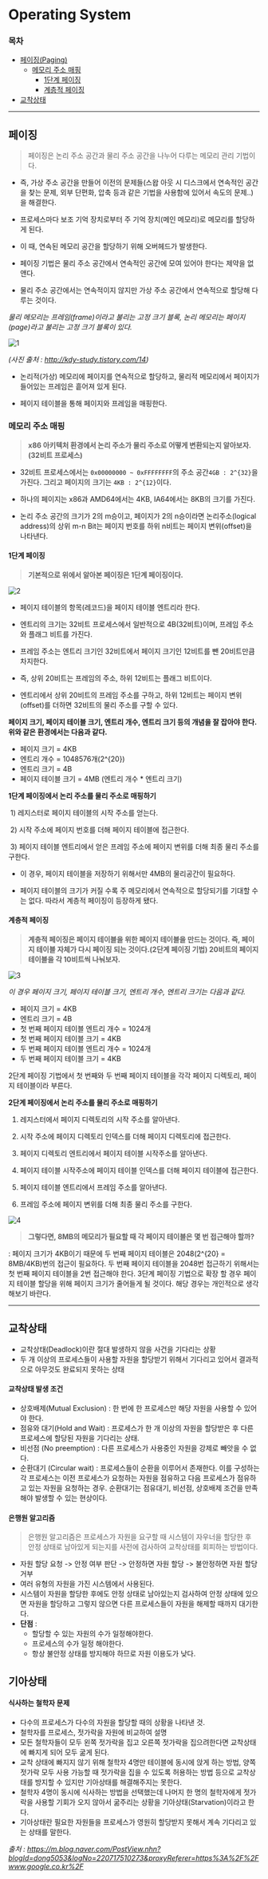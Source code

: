 # Operating System

### 목차

- [페이징(Paging)](#페이징)
  - [메모리 주소 매핑](#메모리-주소-매핑)
    - [1단계 페이징](#1단계-페이징)
    - [계층적 페이징](#계층적-페이징)
- [교착상태](#교착상태)

---

## 페이징

> 페이징은 논리 주소 공간과 물리 주소 공간을 나누어 다루는 메모리 관리 기법이다.

* 즉, 가상 주소 공간을 만들어 이전의 문제들(스왑 아웃 시 디스크에서 연속적인 공간을 찾는 문제, 외부 단편화, 압축 등과 같은 기법을 사용함에 있어서 속도의 문제..)을 해결한다.

* 프로세스마다 보조 기억 장치로부터 주 기억 장치(메인 메모리)로 메모리를 할당하게 된다.

* 이 때, 연속된 메모리 공간을 할당하기 위해 오버헤드가 발생한다.

* 페이징 기법은 물리 주소 공간에서 연속적인 공간에 모여 있어야 한다는 제약을 없앤다.

* 물리 주소 공간에서는 연속적이지 않지만 가상 주소 공간에서 연속적으로 할당해 다루는 것이다.



*물리 메모리는 프레임(frame)이라고 불리는 고정 크기 블록, 논리 메모리는 페이지(page)라고 불리는 고정 크기 블록이 있다.*





![1](https://user-images.githubusercontent.com/20038567/47486911-5ba6c300-d87c-11e8-9a56-67e83b5a8047.png)

*(사진 출처 :  http://kdy-study.tistory.com/14)*



* 논리적(가상) 메모리에 페이지를 연속적으로 할당하고, 물리적 메모리에서 페이지가 들어있는 프레임은 흩어져 있게 된다.

* 페이지 테이블을 통해 페이지와 프레임을 매핑한다.



### 메모리 주소 매핑

> **x86 아키텍처 환경에서 논리 주소가 물리 주소로 어떻게 변환되는지 알아보자. (32비트 프로세스)**

*  32비트 프로세스에서는 `0x00000000 ~ 0xFFFFFFFF`의 주소 공간`4GB : 2^{32}`을 가진다. 그리고 페이지의 크기는 `4KB : 2^{12}`이다.

* 하나의 페이지는 x86과 AMD64에서는 4KB, IA64에서는 8KB의 크기를 가진다.

* 논리 주소 공간의 크기가 2의 m승이고, 페이지가 2의 n승이라면 논리주소(logical address)의 상위 m-n Bit는 페이지 번호를 하위 n비트는 페이지 변위(offset)을 나타낸다.



#### 1단계 페이징

> **기본적으로 위에서 알아본 페이징은 1단계 페이징이다.**

![2](https://user-images.githubusercontent.com/20038567/47486921-606b7700-d87c-11e8-9681-538a6796268b.PNG)



* 페이지 테이블의 항목(레코드)을 페이지 테이블 엔트리라 한다.

* 엔트리의 크기는 32비트 프로세스에서 일반적으로 4B(32비트)이며, 프레임 주소와 플래그 비트를 가진다.

* 프레임 주소는 엔트리 크기인 32비트에서 페이지 크기인 12비트를 뺀 20비트만큼 차지한다.

* 즉, 상위 20비트는 프레임의 주소, 하위 12비트는 플래그 비트이다.

* 엔트리에서 상위 20비트의 프레임 주소를 구하고, 하위 12비트는 페이지 변위(offset)를 더하면 32비트의 물리 주소를 구할 수 있다.



**페이지 크기, 페이지 테이블 크기, 엔트리 개수, 엔트리 크기 등의 개념을 잘 잡아야 한다. 위와 같은 환경에서는 다음과 같다.**

- 페이지 크기 = 4KB
- 엔트리 개수 = 1048576개(2^{20})
- 엔트리 크기 = 4B
- 페이지 테이블 크기 = 4MB (엔트리 개수 * 엔트리 크기)



**1단계 페이징에서 논리 주소를 물리 주소로 매핑하기**

​	1) 레지스터로 페이지 테이블의 시작 주소를 얻는다.

​	2) 시작 주소에 페이지 번호를 더해 페이지 테이블에 접근한다.

​	3) 페이지 테이블 엔트리에서 얻은 프레임 주소에 페이지 변위를 더해 최종 물리 주소를 구한다.



* 이 경우, 페이지 테이블을 저장하기 위해서만 4MB의 물리공간이 필요하다.

* 페이지 테이블의 크기가 커질 수록 주 메모리에서 연속적으로 할당되기를 기대할 수는 없다. 따라서 계층적 페이징이 등장하게 됐다.



#### 계층적 페이징

> **계층적 페이징은 페이지 테이블을 위한 페이지 테이블을 만드는 것이다. 즉, 페이지 테이블 자체가 다시 페이징 되는 것이다.(2단계 페이징 기법) 20비트의 페이지 테이블을 각 10비트씩 나눠보자.**



![3](https://user-images.githubusercontent.com/20038567/47486922-606b7700-d87c-11e8-9e8e-a52bf32d4098.PNG)



*이 경우 페이지 크기, 페이지 테이블 크기, 엔트리 개수, 엔트리 크기는 다음과 같다.*

- 페이지 크기 = 4KB
- 엔트리 크기 = 4B
- 첫 번째 페이지 테이블 엔트리 개수 = 1024개
- 첫 번째 페이지 테이블 크기 = 4KB
- 두 번째 페이지 테이블 엔트리 개수 = 1024개
- 두 번째 페이지 테이블 크기 = 4KB

2단계 페이징 기법에서 첫 번째와 두 번째 페이지 테이블을 각각 페이지 디렉토리, 페이지 테이블이라 부른다.



**2단계 페이징에서 논리 주소를 물리 주소로 매핑하기**

1) 레지스터에서 페이지 디렉토리의 시작 주소를 알아낸다.

2) 시작 주소에 페이지 디렉토리 인덱스를 더해 페이지 디렉토리에 접근한다.

3) 페이지 디렉토리 엔트리에서 페이지 테이블 시작주소를 알아낸다.

4) 페이지 테이블 시작주소에 페이지 테이블 인덱스를 더해 페이지 테이블에 접근한다.

5) 페이지 테이블 엔트리에서 프레임 주소를 알아낸다.

6) 프레임 주소에 페이지 변위를 더해 최종 물리 주소를 구한다.



![4](https://user-images.githubusercontent.com/20038567/47486923-606b7700-d87c-11e8-992e-59c19e7575e8.PNG)



> **그렇다면, 8MB의 메모리가 필요할 때 각 페이지 테이블은 몇 번 접근해야 할까?**

: 페이지 크기가 4KB이기 때문에 두 번째 페이지 테이블은 2048(2^{20} = 8MB/4KB)번의 접근이 필요하다. 두 번째 페이지 테이블을 2048번 접근하기 위해서는 첫 번째 페이지 테이블을 2번 접근해야 한다. 3단계 페이징 기법으로 확장 할 경우 페이지 테이블 할당을 위해 페이지 크기가 줄어들게 될 것이다. 해당 경우는 개인적으로 생각해보기 바란다.

---



## 교착상태

* 교착상태(Deadlock)이란 절대 발생하지 않을 사건을 기다리는 상황
* 두 개 이상의 프로세스들이 사용할 자원을 할당받기 위해서 기다리고 있어서 결과적으로 아무것도 완료되지 못하는 상태

#### 교착상태 발생 조건

* 상호배제(Mutual Exclusion) : 한 번에 한 프로세스만 해당 자원을 사용할 수 있어야 한다.
* 점유와 대기(Hold and Wait) : 프로세스가 한 개 이상의 자원을 할당받은 후 다른 프로세스에 할당된 자원을 기다리는 상태.
* 비선점 (No preemption) : 다른 프로세스가 사용중인 자원을 강제로 빼앗을 수 없다.
* 순환대기 (Circular wait) : 프로세스들이 순환을 이루어서 존재한다. 이를 구성하는 각 프로세스는 이전 프로세스가 요청하는 자원을 점유하고 다음 프로세스가 점유하고 있는 자원을 요청하는 경우. 순환대기는 점유대기, 비선점, 상호배제 조건을 만족해야 발생할 수 있는 현상이다.

#### 은행원 알고리즘

> 은행원 알고리즘은 프로세스가 자원을 요구할 때 시스템이 자우너을 할당한 후 안정 상태로 남아있게 되는지를 사전에 검사하여 교착상태를 회피하는 방법이다.

* 자원 할당 요청 -> 안정 여부 판단 -> 안정하면 자원 할당 -> 불안정하면 자원 할당 거부
* 여러 유형의 자원을 가진 시스템에서 사용된다. 
* 시스템이 자원을 할당한 후에도 안정 상태로 남아있는지 검사하여 안정 상태에 있으면 자원을 할당하고 그렇지 않으면 다른 프로세스들이 자원을 해제할 때까지 대기한다.
* **단점** : 
  * 할당할 수 있는 자원의 수가 일정해야한다.
  * 프로세스의 수가 일정 해야한다.
  * 항상 불안정 상태를 방지해야 하므로 자원 이용도가 낮다.



## 기아상태

#### 식사하는 철학자 문제

* 다수의 프로세스가 다수의 자원을 할당할 때의 상황을 나타낸 것.
* 철학자를 프로세스, 젓가락을 자원에 비교하여 설명
* 모든 철학자들이 모두 왼쪽 젓가락을 집고 오른쪽 젓가락을 집으려한다면 교착상태에 빠지게 되어 모두 굶게 된다.
* 교착 상태에 빠지지 않기 위해 철학자 4명만 테이블에 동시에 앉게 하는 방법, 양쪽 젓가락 모두 사용 가능할 때 젓가락을 집을 수 있도록 허용하는 방법 등으로 교착상태를 방지할 수 있지만 기아상태를 해결해주지는 못한다.
* 철학자 4명이 동시에 식사하는 방법을 선택했는데 나머지 한 명의 철학자에게 젓가락을 사용할 기회가 오지 않아서 굶주리는 상황을 기아상태(Starvation)이라고 한다.
* 기아상태란 필요한 자원들을 프로세스가 영원히 할당받지 못해서 계속 기다리고 있는 상태를 말한다.



*출처 : https://m.blog.naver.com/PostView.nhn?blogId=dong5053&logNo=220717510273&proxyReferer=https%3A%2F%2Fwww.google.co.kr%2F*

